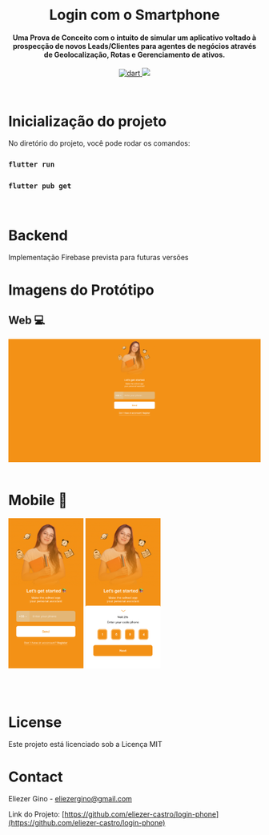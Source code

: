 <h1 align="center">
  <br>
    Login com o Smartphone
  <br>
</h1>

<h4 align="center">Uma Prova de Conceito com o intuito de simular um aplicativo voltado à prospecção de novos Leads/Clientes para agentes de negócios através de Geolocalização, Rotas e Gerenciamento de ativos.</h4>

<p align="center">
  <a href="https://badgen.net/pub/sdk-version/uuid">
    <img src="https://badgen.net/pub/sdk-version/uuid"
         alt="dart">
  </a>
  <a href="https://badgen.net/pub/v/kt_dart"><img src="https://badgen.net/pub/v/kt_dart"></a>

</p>

</br>

# Inicialização do projeto

No diretório do projeto, você pode rodar os comandos:

### `flutter run`

### `flutter pub get`

</br>

# Backend

Implementação Firebase prevista para futuras versões

# Imagens do Protótipo

## Web 💻

![screenshot](https://raw.githubusercontent.com/eliezer-castro/login-phone/main/assets/ui/signup-web.png)
</br><br>

# Mobile 📱

<img src="https://raw.githubusercontent.com/eliezer-castro/login-phone/main/assets/ui/signup-mobile.png" alt="SS 1" width="150"/> 
<img src="https://raw.githubusercontent.com/eliezer-castro/login-phone/main/assets/ui/signup-mobile-code.png" alt="SS 1" width="150"/>

</br></br>

# License

<p>Este projeto está licenciado sob a Licença MIT</p>

# Contact

Eliezer Gino - eliezergino@gmail.com

Link do Projeto: [https://github.com/eliezer-castro/login-phone](https://github.com/eliezer-castro/login-phone)
